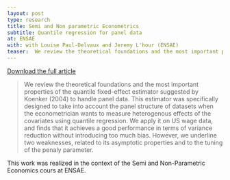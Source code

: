 ```yaml
---
layout: post
type: research
title: Semi and Non parametric Econometrics
subtitle: Quantile regression for panel data
at: ENSAE
with: with Louise Paul-Delvaux and Jeremy L'hour (ENSAE)
teaser:  We review the theoretical foundations and the most important properties of the quantile fixed-effect estimator suggested by Koenker (2004) to handle panel data. This estimator was specifically designed to take into account the panel structure of datasets...
---
```


<a href="{{ base.url }}/download/snp_econ_lhour_paul-delvaux_saleille_2015.pdf" target="_blank">Download the full article</a>

> We review the theoretical foundations and the most important properties of the quantile fixed-effect estimator suggested by Koenker (2004) to handle panel data. This estimator was specifically designed to take into account the panel structure of datasets when the econometrician wants to measure heterogenous effects of the covariates using quantile regression. We apply it on US wage data, and finds that it achieves a good performance in terms of variance reduction without introducing too much bias. However, we underline two weaknesses, related to its asymptotic properties and to the tuning of the penaly parameter.

This work was realized in the context of the Semi and Non-Parametric Economics cours at ENSAE.